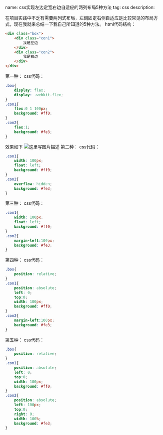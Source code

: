 name: css实现左边定宽右边自适应的两列布局5种方法
tag: css
description: 


在项目实践中不乏有需要两列式布局，左侧固定右侧自适应是比较常见的布局方式，现在我就来总结一下我自己所知道的5种方法。
html代码结构：

```html
<div class="box">
	<div class="con1">
		我是左边
	</div>
	<div class="con2">
		我是右边
	</div>
</div>
```
第一种：
css代码：

```css
.box{
	display: flex;
	display: -webkit-flex;
}
.con1{
	flex:0 1 100px;
	background: #ff0;
}
.con2{
	flex:1;
	background: #fe3;
}
```
效果如下
![这里写图片描述](http://img.blog.csdn.net/20170222110043604)
第二种：
css代码：

```css
.con1{
	width: 100px;
	float: left;
	background: #ff0;
}
.con2{
	overflow: hidden;
	background: #fe3;
}
```
第三种：
css代码：

```css
.con1{
	width: 100px;
	float: left;
	background: #ff0;
}
.con2{
	margin-left:100px;
	background: #fe3;
}
```
第四种：
css代码：

```css
.box{
	position: relative;
}
.con1{
	position: absolute;
	left: 0;
	top:0;
	width: 100px;
	background: #ff0;
}
.con2{
	margin-left:100px;
	background: #fe3;
}
```
第五种：
css代码：

```css
.box{
	position: relative;
}
.con1{
	position: absolute;
	left: 0;
	top:0;
	width: 100px;
	background: #ff0;
}
.con2{
	position: absolute;
	left: 100px;
	top:0;
	right: 0;
	width: 100%;
	background: #fe3;
}
```